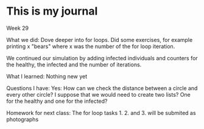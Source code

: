 # This is my journal

Week 29

What we did:
 Dove deeper into for loops. Did some exercises, for example printing x "bears" where x was the number of the for loop iteration.

 We continued our simulation by adding infected individuals and counters for the healthy, the infected and the number of iterations.

What I learned:
 Nothing new yet
 
Questions I have:
 Yes:
How can we check the distance between a circle and every other circle?
I suppose that we would need to create two lists? One for the healthy and one for the infected?

 
Homework for next class:
 The for loop tasks 1. 2. and 3. will be submited as photographs

